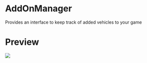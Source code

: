 # AddOnManager

Provides an interface to keep track of added vehicles to your game


# Preview
![](https://cloud.githubusercontent.com/assets/22601021/23832078/022c93b4-0726-11e7-8dbd-747ae3186bf3.png)
